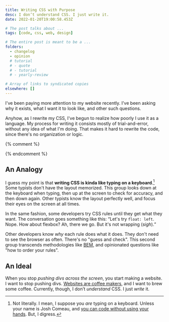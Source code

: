 ```yaml
---
title: Writing CSS with Purpose
desc: I don’t understand CSS. I just write it.
date: 2022-01-20T19:00:58.453Z

# The post talks about ...
tags: [code, css, web, design]

# The entire post is meant to be a ...
folders:
  - changelog
  - opinion
  # tutorial
  # - quote
  # - tutorial
  # - yearly-review

# Array of links to syndicated copies
elsewhere: []
---
```


I've been paying more attention to my website recently. I've been asking why it exists, what I want it to look like, and other such questions.

Anyhow, as I rewrite my CSS, I've begun to realize how poorly I use it as a language. My process for writing it consists mostly of trial-and-error, without any idea of what I'm doing. That makes it hard to rewrite the code, since there's no organization or logic.

{% comment %}
<!-- There are many methods for writing and structuring CSS. There are linters to keep you in check, and style-guides to give you advice. And that's great &mdash; it's important to be able to find a block of CSS when you need to change it. -->
{% endcomment %}

## An Analogy

I guess my point is that <b>writing CSS is kinda like typing on a keyboard</b>.[^css-kbd] Some typists don't have the layout memorized. This group looks down at the keyboard when typing, then up at the screen to check for accuracy, and then down again. Other typists know the layout perfectly well, and focus their eyes on the screen at all times.

In the same fashion, some developers try CSS rules until they get what they want. The conversation goes something like this: <q>Let's try `float: left`. Nope. How about flexbox? Ah, there we go. But it's not wrapping (<em>sigh</em>).</q>

Other developers know <em>why</em> each rule does what it does. They don't need to see the browser as often. There's no "guess and check". This second group transcends methodologies like [BEM](http://getbem.com), and opinionated questions like "how to order your rules".

## An Ideal

When you stop <i>pushing divs across the screen</i>, you start making a website. I want to stop pushing divs. [Websites are coffee makers](https://ia.net/topics/on-apps-and-coffee), and I want to brew some coffee. Currently, though, I don’t <em>understand</em> CSS. I just <em>write</em> it.

[^css-kbd]: Not literally. I mean, I suppose you <em>are</em> typing on a keyboard. Unless your name is Josh Comeau, and [you can code without using your hands](https://www.joshwcomeau.com/blog/hands-free-coding/). But, I digress.
